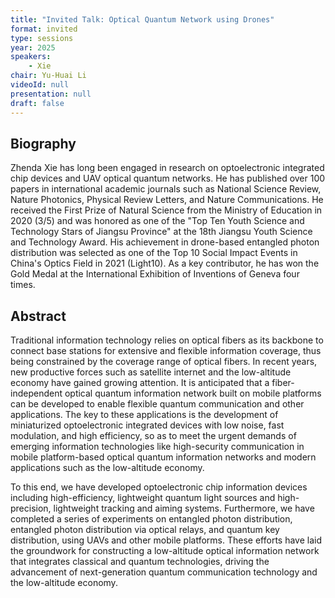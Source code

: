 ```yaml
---
title: "Invited Talk: Optical Quantum Network using Drones"
format: invited
type: sessions
year: 2025
speakers:
    - Xie
chair: Yu-Huai Li
videoId: null
presentation: null
draft: false
---
```


## Biography

Zhenda Xie has long been engaged in research on optoelectronic integrated chip devices and UAV optical quantum networks. He has published over 100 papers in international academic journals such as National Science Review, Nature Photonics, Physical Review Letters, and Nature Communications. He received the First Prize of Natural Science from the Ministry of Education in 2020 (3/5) and was honored as one of the "Top Ten Youth Science and Technology Stars of Jiangsu Province" at the 18th Jiangsu Youth Science and Technology Award. His achievement in drone-based entangled photon distribution was selected as one of the Top 10 Social Impact Events in China's Optics Field in 2021 (Light10). As a key contributor, he has won the Gold Medal at the International Exhibition of Inventions of Geneva four times.

## Abstract

Traditional information technology relies on optical fibers as its backbone to connect base stations for extensive and flexible information coverage, thus being constrained by the coverage range of optical fibers. In recent years, new productive forces such as satellite internet and the low-altitude economy have gained growing attention. It is anticipated that a fiber-independent optical quantum information network built on mobile platforms can be developed to enable flexible quantum communication and other applications. The key to these applications is the development of miniaturized optoelectronic integrated devices with low noise, fast modulation, and high efficiency, so as to meet the urgent demands of emerging information technologies like high-security communication in mobile platform-based optical quantum information networks and modern applications such as the low-altitude economy.

To this end, we have developed optoelectronic chip information devices including high-efficiency, lightweight quantum light sources and high-precision, lightweight tracking and aiming systems. Furthermore, we have completed a series of experiments on entangled photon distribution, entangled photon distribution via optical relays, and quantum key distribution, using UAVs and other mobile platforms. These efforts have laid the groundwork for constructing a low-altitude optical information network that integrates classical and quantum technologies, driving the advancement of next-generation quantum communication technology and the low-altitude economy. 